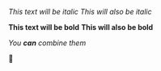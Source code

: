 *This text will be italic*
_This will also be italic_

**This text will be bold**
__This will also be bold__

_You **can** combine them_

🎉

